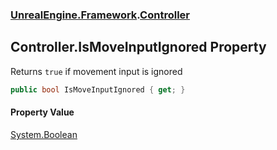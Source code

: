 ### [UnrealEngine.Framework](UnrealEngine_Framework.md 'UnrealEngine.Framework').[Controller](Controller.md 'UnrealEngine.Framework.Controller')
## Controller.IsMoveInputIgnored Property
Returns `true` if movement input is ignored  
```csharp
public bool IsMoveInputIgnored { get; }
```
#### Property Value
[System.Boolean](https://docs.microsoft.com/en-us/dotnet/api/System.Boolean 'System.Boolean')
